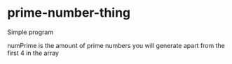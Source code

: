# prime-number-thing

Simple program

numPrime is the amount of prime numbers you will generate apart from the first 4 in the array
